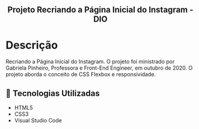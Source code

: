 <h2 align="center"> Projeto Recriando a Página Inicial do Instagram - DIO </h2>


# Descrição

Recriando a Página Inicial do Instagram. 
O projeto foi ministrado por Gabriela Pinheiro, Professora e Front-End Engineer, em outubro de 2020.
O projeto aborda o conceito de CSS Flexbox e responsividade.



## :rocket: Tecnologias Utilizadas 

- HTML5
- CSS3
- Visual Studio Code



